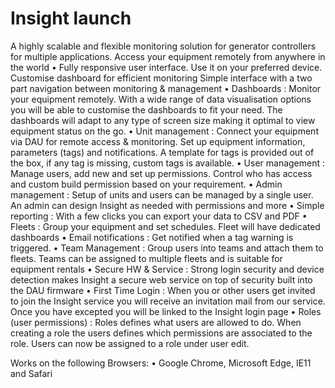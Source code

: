 # Insight launch

A highly scalable and flexible monitoring solution for generator controllers for multiple applications. Access your equipment remotely from anywhere in the world • Fully responsive user interface. Use it on your preferred device. Customise dashboard for efficient monitoring Simple interface with a two part navigation between monitoring & management • Dashboards : Monitor your equipment remotely. With a wide range of data visualisation options you will be able to customise the dashboards to fit your need. The dashboards will adapt to any type of screen size making it optimal to view equipment status on the go. • Unit management : Connect your equipment via DAU for remote access & monitoring. Set up equipment information, parameters \(tags\) and notifications. A template for tags is provided out of the box, if any tag is missing, custom tags is available. • User management : Manage users, add new and set up permissions. Control who has access and custom build permission based on your requirement. • Admin management : Setup of units and users can be managed by a single user. An admin can design Insight as needed with permissions and more • Simple reporting : With a few clicks you can export your data to CSV and PDF • Fleets : Group your equipment and set schedules. Fleet will have dedicated dashboards • Email notifications : Get notified when a tag warning is triggered. • Team Management : Group users into teams and attach them to fleets. Teams can be assigned to multiple fleets and is suitable for equipment rentals • Secure HW & Service : Strong login security and device detection makes Insight a secure web service on top of security built into the DAU firmware • First Time Login : When you or other users get invited to join the Insight service you will receive an invitation mail from our service. Once you have excepted you will be linked to the Insight login page • Roles \(user permissions\) : Roles defines what users are allowed to do. When creating a role the users defines which permissions are associated to the role. Users can now be assigned to a role under user edit.

Works on the following Browsers: • Google Chrome, Microsoft Edge, IE11 and Safari

